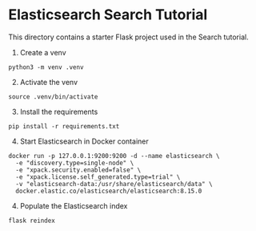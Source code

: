 # Elasticsearch Search Tutorial

This directory contains a starter Flask project used in the Search tutorial.

1. Create a venv
```
python3 -m venv .venv
```

2. Activate the venv
```
source .venv/bin/activate
```

3. Install the requirements
```
pip install -r requirements.txt
```

4. Start Elasticsearch in Docker container
```
docker run -p 127.0.0.1:9200:9200 -d --name elasticsearch \
  -e "discovery.type=single-node" \
  -e "xpack.security.enabled=false" \
  -e "xpack.license.self_generated.type=trial" \
  -v "elasticsearch-data:/usr/share/elasticsearch/data" \
  docker.elastic.co/elasticsearch/elasticsearch:8.15.0
```

4. Populate the Elasticsearch index
```
flask reindex
```

